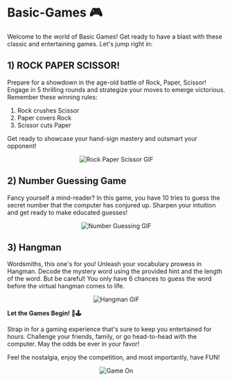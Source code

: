 # Basic-Games 🎮

Welcome to the world of Basic Games! Get ready to have a blast with these classic and entertaining games. Let's jump right in:

## 1) ROCK PAPER SCISSOR!

Prepare for a showdown in the age-old battle of Rock, Paper, Scissor! Engage in 5 thrilling rounds and strategize your moves to emerge victorious. Remember these winning rules:

   1. Rock crushes Scissor
   2. Paper covers Rock
   3. Scissor cuts Paper

Get ready to showcase your hand-sign mastery and outsmart your opponent!
<p align="center">
  <img src="[link_to_rock_paper_scissor.gif](https://media.giphy.com/media/v1.Y2lkPTc5MGI3NjExdmZseWY1N3lnamw2bmFvd2xvdHo2N2hjOWloN21haDQxYzNrMHdqdSZlcD12MV9pbnRlcm5hbF9naWZfYnlfaWQmY3Q9Zw/3oFzm2KfdBkNl3FtNC/giphy.gif)" alt="Rock Paper Scissor GIF">
</p>

## 2) Number Guessing Game

Fancy yourself a mind-reader? In this game, you have 10 tries to guess the secret number that the computer has conjured up. Sharpen your intuition and get ready to make educated guesses!

<p align="center">
  <img src="https://media.giphy.com/media/6vkhOu8sV3cjGnytPs/giphy.gif" alt="Number Guessing GIF">
</p>

## 3) Hangman

Wordsmiths, this one's for you! Unleash your vocabulary prowess in Hangman. Decode the mystery word using the provided hint and the length of the word. But be careful! You only have 6 chances to guess the word before the virtual hangman comes to life.

<p align="center">
  <img src="https://media.giphy.com/media/ybQIv0CsYm1XY9A8Dm/giphy.gif" alt="Hangman GIF">
</p>

**Let the Games Begin! 🎉🕹️**

Strap in for a gaming experience that's sure to keep you entertained for hours. Challenge your friends, family, or go head-to-head with the computer. May the odds be ever in your favor!

Feel the nostalgia, enjoy the competition, and most importantly, have FUN!

<p align="center">
  <img src="https://media.giphy.com/media/ZJ6r7T0GWbfdyXgVYs/giphy.gif" alt="Game On">
</p>
